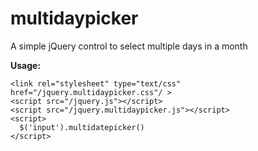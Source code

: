 multidaypicker
==============

A simple jQuery control to select multiple days in a month

<b>Usage:</b>

<pre><code data-language="html"><span class="support tag">&lt;</span><span class="support tag-name">link</span></span> <span class="support attribute">rel</span><span class="support operator">=</span><span class="string quote">"</span><span class="string value">stylesheet</span><span class="string quote">"</span> <span class="support attribute">type</span><span class="support operator">=</span><span class="string quote">"</span><span class="string value">text/css</span><span class="string quote">"</span> <span class="support attribute">href</span><span class="support operator">=</span><span class="string quote">"</span><span class="string value">/jquery.multidaypicker.css</span><span class="string quote">"</span>/ <span class="support tag close">&gt;</span>
<span class="support tag"><span class="support tag">&lt;</span><span class="support tag-name">script</span></span> <span class="support attribute">src</span><span class="support operator">=</span><span class="string quote">"</span><span class="string value">/jquery.js</span><span class="string quote">"</span><span class="support tag close">&gt;</span><span class="support tag"><span class="support tag">&lt;</span><span class="support tag special">/</span><span class="support tag-name">script</span></span><span class="support tag close">&gt;</span>
<span class="support tag"><span class="support tag">&lt;</span><span class="support tag-name">script</span></span> <span class="support attribute">src</span><span class="support operator">=</span><span class="string quote">"</span><span class="string value">/jquery.multidaypicker.js</span><span class="string quote">"</span><span class="support tag close">&gt;</span><span class="support tag"><span class="support tag">&lt;</span><span class="support tag special">/</span><span class="support tag-name">script</span></span><span class="support tag close">&gt;</span>
&lt;script&gt;
  $('input').multidatepicker()
&lt;/script&gt;
</code></pre>


